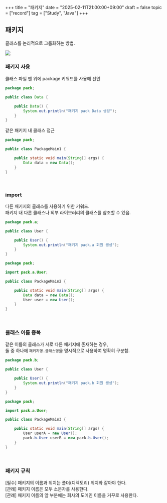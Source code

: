 +++
title = "패키지"
date = "2025-02-11T21:00:00+09:00"
draft = false
topic = ["record"]
tag = ["Study", "Java"]
+++

## 패키지
클래스를 논리적으로 그룹화하는 방법.

![](https://velog.velcdn.com/images/ezro/post/e824c372-3653-4b2d-ae8e-51e3452a3a73/image.png)

### 패키지 사용
클래스 파일 맨 위에 package 키워드를 사용해 선언

```java
package pack;

public class Data {

    public Data() {
        System.out.println("패키지 pack Data 생성");
    }
}
```

같은 패키지 내 클래스 접근

```java
package pack;

public class PackageMain1 {

    public static void main(String[] args) {
        Data data = new Data();
    }
}
```

<br>

### import
다른 패키지의 클래스를 사용하기 위한 키워드.  
패키지 내 다른 클래스나 외부 라이브러리의 클래스를 참조할 수 있음.

```java
package pack.a;

public class User {

    public User() {
        System.out.println("패키지 pack.a 회원 생성");
    }
}
```

```java
package pack;

import pack.a.User;

public class PackageMain2 {

    public static void main(String[] args) {
        Data data = new Data();
        User user = new User();
    }
}
```

<br>

### 클래스 이름 중복
같은 이름의 클래스가 서로 다른 패키지에 존재하는 경우,  
둘 중 하나에 `패키지명.클래스명`을 명시적으로 사용하여 명확히 구분함.

```java
package pack.b;

public class User {

    public User() {
        System.out.println("패키지 pack.b 회원 생성");
    }
}
```

```java
package pack;

import pack.a.User;

public class PackageMain3 {

    public static void main(String[] args) {
        User userA = new User();
        pack.b.User userB = new pack.b.User();
    }
}
```

<br>

### 패키지 규칙
[필수] 패키지의 이름과 위치는 폴더(디렉토리) 위치와 같아야 한다.  
[관례] 패키지 이름은 모두 소문자를 사용한다.  
[관례] 패키지 이름의 앞 부분에는 회사의 도메인 이름을 거꾸로 사용한다.